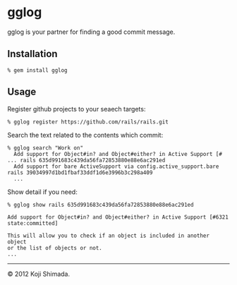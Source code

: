 # gglog

gglog is your partner for finding a good commit message.

## Installation

    % gem install gglog

## Usage

Register github projects to your seaech targets:

    % gglog register https://github.com/rails/rails.git

Search the text related to the contents which commit:

    % gglog search "Work on"
      Add support for Object#in? and Object#either? in Active Support [# ... rails 635d991683c439da56fa72853880e88e6ac291ed
      Add support for bare ActiveSupport via config.active_support.bare      rails 39034997d1bd1fbaf33ddf1d6e3996b3c298a409
      ...

Show detail if you need:

    % gglog show rails 635d991683c439da56fa72853880e88e6ac291ed

    Add support for Object#in? and Object#either? in Active Support [#6321 state:committed]

    This will allow you to check if an object is included in another object
    or the list of objects or not.
    ...

---

&copy; 2012 Koji Shimada.
